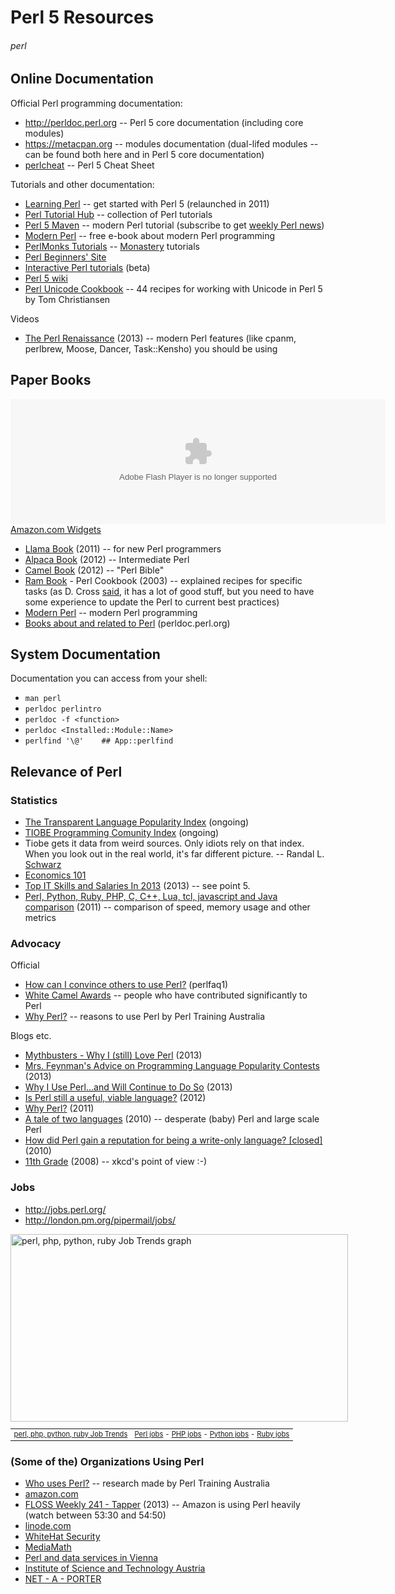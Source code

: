 # Perl 5 Resources
###### perl

## Online Documentation

Official Perl programming documentation:

* <http://perldoc.perl.org> -- Perl 5 core documentation (including core modules)
* <https://metacpan.org> -- modules documentation (dual-lifed modules -- can be found both here and in Perl 5 core documentation)
* [perlcheat](https://metacpan.org/module/perlcheat) -- Perl 5 Cheat Sheet

Tutorials and other documentation:

* [Learning Perl](http://learn.perl.org/) -- get started with Perl 5 (relaunched in 2011)
* [Perl Tutorial Hub](http://perl-tutorial.org/) -- collection of Perl tutorials
* [Perl 5 Maven](http://perl5maven.com/) -- modern Perl tutorial (subscribe to get <a href="http://perlweekly.com/">weekly Perl news</a>)
* [Modern Perl](http://modernperlbooks.com/books/modern_perl/) -- free e-book about modern Perl programming
* [PerlMonks Tutorials](http://perlmonks.org/?node=Tutorials) -- [Monastery](https://en.wikipedia.org/wiki/Perl_Monks) tutorials
* [Perl Beginners' Site](http://perl-begin.org/)
* [Interactive Perl tutorials](http://perltuts.com/) (beta)
* [Perl 5 wiki](https://www.socialtext.net/perl5/index.cgi)
* [Perl Unicode Cookbook](http://www.perl.com/pub/2012/04/perlunicook-standard-preamble.html) -- 44 recipes for working with Unicode in Perl 5 by Tom Christiansen

Videos

* [The Perl Renaissance](http://mirror.linux.org.au/linux.conf.au/2013/mp4/The_Perl_Renaissance.mp4) (2013) -- modern Perl features (like cpanm, perlbrew, Moose, Dancer, Task::Kensho) you should be using

## Paper Books

<OBJECT classid="clsid:D27CDB6E-AE6D-11cf-96B8-444553540000" codebase="http://fpdownload.macromedia.com/get/flashplayer/current/swflash.cab" id="Player_270c1583-561e-4abe-adba-d83e669b01e3"  WIDTH="600px" HEIGHT="200px"> <PARAM NAME="movie" VALUE="http://ws.amazon.com/widgets/q?rt=tf_cw&ServiceVersion=20070822&MarketPlace=US&ID=V20070822%2FUS%2Fopen057-20%2F8010%2F270c1583-561e-4abe-adba-d83e669b01e3&Operation=GetDisplayTemplate"><PARAM NAME="quality" VALUE="high"><PARAM NAME="bgcolor" VALUE="#FFFFFF"><PARAM NAME="allowscriptaccess" VALUE="always"><embed src="http://ws.amazon.com/widgets/q?rt=tf_cw&ServiceVersion=20070822&MarketPlace=US&ID=V20070822%2FUS%2Fopen057-20%2F8010%2F270c1583-561e-4abe-adba-d83e669b01e3&Operation=GetDisplayTemplate" id="Player_270c1583-561e-4abe-adba-d83e669b01e3" quality="high" bgcolor="#ffffff" name="Player_270c1583-561e-4abe-adba-d83e669b01e3" allowscriptaccess="always"  type="application/x-shockwave-flash" align="middle" height="200px" width="600px"></embed></OBJECT> <NOSCRIPT><A HREF="http://ws.amazon.com/widgets/q?rt=tf_cw&ServiceVersion=20070822&MarketPlace=US&ID=V20070822%2FUS%2Fopen057-20%2F8010%2F270c1583-561e-4abe-adba-d83e669b01e3&Operation=NoScript">Amazon.com Widgets</A></NOSCRIPT>

* [Llama Book](https://en.wikipedia.org/wiki/Llama_book) (2011) -- for new Perl programmers
* [Alpaca Book](http://shop.oreilly.com/product/0636920012689.do) (2012) -- Intermediate Perl
* [Camel Book](http://shop.oreilly.com/product/9780596004927.do) (2012) -- "Perl Bible"
* [Ram Book](http://shop.oreilly.com/product/9781565922433.do) - Perl Cookbook (2003) -- explained recipes for specific tasks (as D. Cross [said](http://perlhacks.com/2013/02/perl-books-2/), it has a lot of good stuff, but you need to have some experience to update the Perl to current best practices)
* [Modern Perl](http://modernperlbooks.com/books/modern_perl/) -- modern Perl programming
* [Books about and related to Perl](http://perldoc.perl.org/perlbook.html) (perldoc.perl.org)

## System Documentation

Documentation you can access from your shell:

* `man perl`
* `perldoc perlintro`
* `perldoc -f <function>`
* `perldoc <Installed::Module::Name>`
* `perlfind '\@'    ## App::perlfind`

## Relevance of Perl

### Statistics

* [The Transparent Language Popularity Index](http://lang-index.sourceforge.net/) (ongoing)
* [TIOBE Programming Comunity Index](http://www.tiobe.com/index.php/content/paperinfo/tpci/index.html) (ongoing)
 * Tiobe gets it data from weird sources. Only idiots rely on that index. When you look out in the real world, it's far different picture. -- Randal L. [Schwarz](https://plus.google.com/105487854388646525021/posts/iLuWFCgABLF)
 * [Economics 101](http://blogs.perl.org/users/ovid/2013/01/economics-101.html)
* [Top IT Skills and Salaries In 2013](http://www.jiansnet.com/topic/24694/Top-IT-Skills-and-Salaries) (2013) -- see point 5.
* [Perl, Python, Ruby, PHP, C, C++, Lua, tcl, javascript and Java comparison](http://raid6.com.au/~onlyjob/posts/arena/) (2011) -- comparison of speed, memory usage and other metrics

### Advocacy

Official

* [How can I convince others to use Perl?](http://perldoc.perl.org/perlfaq1.html#How-can-I-convince-others-to-use-Perl%3f) (perlfaq1)
* [White Camel Awards](http://www.perl.org/advocacy/white_camel/) -- people who have contributed significantly to Perl
* [Why Perl?](http://perltraining.com.au/whyperl.html) -- reasons to use Perl by Perl Training Australia

Blogs etc.

* [Mythbusters - Why I (still) Love Perl](http://allisonrandal.com/2013/03/31/mythbusters-why-i-still-love-perl/) (2013)
* [Mrs. Feynman's Advice on Programming Language Popularity Contests](http://www.modernperlbooks.com/mt/2013/03/mrs-feynmans-advice-on-programming-language-popularity-contests.html) (2013)
* [Why I Use Perl...and Will Continue to Do So](http://www.drdobbs.com/open-source/why-i-use-perland-will-continue-to-do-so/240148364) (2013)
* [Is Perl still a useful, viable language?](http://programmers.stackexchange.com/questions/115851/is-perl-still-a-useful-viable-language) (2012)
* [Why Perl?](http://jjnapiorkowski.typepad.com/modern-perl/2011/10/why-perl.html) (2011)
* [A tale of two languages](http://www.bofh.org.uk/2010/07/25/a-tale-of-two-languages) (2010) -- desperate (baby) Perl and large scale Perl
* [How did Perl gain a reputation for being a write-only language? [closed]](http://stackoverflow.com/questions/2702728/how-did-perl-gain-a-reputation-for-being-a-write-only-language) (2010)
* [11th Grade](http://xkcd.com/519/) (2008) -- xkcd's point of view :-)

### Jobs

* <http://jobs.perl.org/>
* <http://london.pm.org/pipermail/jobs/>

<div style="width:540px">
<a href="http://www.indeed.com/jobtrends?q=perl%2C+php%2C+python%2C+ruby" title="perl, php, python, ruby Job Trends">
<img width="540" height="300" src="http://www.indeed.com/trendgraph/jobgraph.png?q=perl%2C+php%2C+python%2C+ruby" border="0" alt="perl, php, python, ruby Job Trends graph">
</a>
<table width="100%" cellpadding="6" cellspacing="0" border="0" style="font-size:80%"><tr>
<td><a href="http://www.indeed.com/jobtrends?q=perl%2C+php%2C+python%2C+ruby">perl, php, python, ruby Job Trends</a></td>
<td align="right"><a href="http://www.indeed.com/jobs?q=Perl">Perl jobs</a> - <a href="http://www.indeed.com/jobs?q=PHP">PHP jobs</a> - <a href="http://www.indeed.com/jobs?q=Python">Python jobs</a> - <a href="http://www.indeed.com/jobs?q=Ruby">Ruby jobs</a></td>
</tr></table>
</div>

### (Some of the) Organizations Using Perl

* [Who uses Perl?](http://perltraining.com.au/whyperl.html#who) -- research made by Perl Training Australia
* [amazon.com](http://www.amazon.com/gp/feature.html?ie=UTF8&docId=7137)
 * [FLOSS Weekly 241 - Tapper](http://twit.tv/show/floss-weekly/241) (2013) -- Amazon is using Perl heavily (watch between 53:30 and 54:50)
* [linode.com](http://www.linode.com/)
* [WhiteHat Security](http://www.whitehatsec.com)
* [MediaMath](http://www.mediamath.com)
* [Perl and data services in Vienna](http://perlservices.at/)
* [Institute of Science and Technology Austria](https://ist.ac.at/about-ist-austria/open-positions/administrative/)
* [NET - A - PORTER](http://www.net-a-porter.com/)

